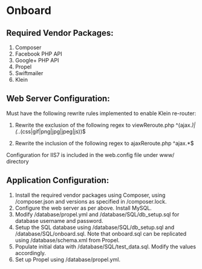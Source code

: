 Onboard
=======

Required Vendor Packages:
-------
1. Composer
2. Facebook PHP API
3. Google+ PHP API
4. Propel
5. Swiftmailer
6. Klein


Web Server Configuration:
-------

Must have the following rewrite rules implemented to enable Klein re-router:

  1. Rewrite the exclusion of the following regex to viewReroute.php
     ^(ajax.*)|(.*\.(css|gif|png|jpg|jpeg|js))$
     
  2. Rewrite the inclusion of the following regex to ajaxReroute.php
     ^ajax.*$
     
Configuration for IIS7 is included in the web.config file under www/ directory


Application Configuration:
-------

1. Install the required vendor packages using Composer, using 
   /composer.json and versions as specified in /composer.lock.
2. Configure the web server as per above. Install MySQL.
3. Modify /database/propel.yml and /database/SQL/db_setup.sql for database username and password.
4. Setup the SQL database using /database/SQL/db_setup.sql and /database/SQL/onboard.sql.
   Note that onboard.sql can be replicated using /database/schema.xml from Propel.
5. Populate initial data with /database/SQL/test_data.sql.
   Modify the values accordingly.
6. Set up Propel using /database/propel.yml.